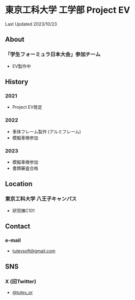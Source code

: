 # 東京工科大学 工学部 Project EV
Last Updated 2023/10/23

## About
### 「学生フォーミュラ日本大会」参加チーム
- EV製作中

## History
### 2021
- Project EV発足
### 2022
- 車体フレーム製作 (アルミフレーム)
- 模擬車検参加
### 2023
- 模擬車検参加
- 書類審査合格

## Location
### 東京工科大学 八王子キャンパス
- 研究棟C101

## Contact
### e-mail
- tutevsoft@gmail.com

## SNS
### X (旧Twitter)
- [@tutev_pr](https://twitter.com/tutev_pr)
